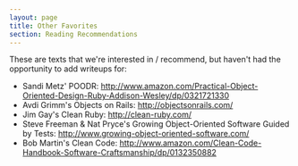 ```yaml
---
layout: page
title: Other Favorites
section: Reading Recommendations
---
```


These are texts that we're interested in / recommend, but haven't had the opportunity to add writeups for:

* Sandi Metz' POODR: http://www.amazon.com/Practical-Object-Oriented-Design-Ruby-Addison-Wesley/dp/0321721330
* Avdi Grimm's Objects on Rails: http://objectsonrails.com/
* Jim Gay's Clean Ruby: http://clean-ruby.com/
* Steve Freeman & Nat Pryce's Growing Object-Oriented Software Guided by Tests: http://www.growing-object-oriented-software.com/
* Bob Martin's Clean Code: http://www.amazon.com/Clean-Code-Handbook-Software-Craftsmanship/dp/0132350882
